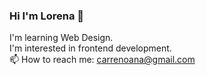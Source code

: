 ### Hi I'm Lorena 👋   
I'm learning Web Design.  
I'm interested in frontend development.  
📫 How to reach me: carrenoana@gmail.com  



<!--
**chikityphy/chikityphy** is a ✨ _special_ ✨ repository because its `README.md` (this file) appears on your GitHub profile.
